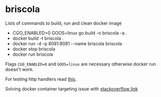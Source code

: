 # briscola

Lists of commands to build, run and clean docker image

- CGO_ENABLED=0 GOOS=linux go build -o briscola -a .
- docker build -t briscola .
- docker run -d -p 8081:8081 --name briscola briscola
- docker stop briscola
- docker run briscola

Flags `CGO_ENABLED=0` and `GOOS=linux` are necessary otherwise docker run doesn't work.

For testing http handlers read [this](https://blog.questionable.services/article/testing-http-handlers-go/).

Solving docker container targeting issue with [stackoverflow link](https://stackoverflow.com/questions/43911793/cannot-connect-to-go-grpc-server-running-in-local-docker-container)
